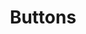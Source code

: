 ---
layout: page
title: Buttons
description: The getting started page should provide information for how to get up and running with the design system.
group: components
permalink: /docs/components/buttons
---